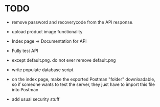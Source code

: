 # TODO

- remove password and recoverycode from the API response.
- upload product image functionality

- Index page -> Documentation for API
- Fully test API
- except default.png. do not ever remove default.png
- write populate database script
- on the index page, make the exported Postman "folder" downloadable, so if someone wants to test the server, they just have to import this file into Postman
- add usual security stuff
